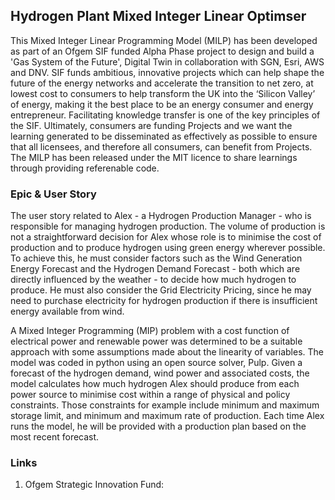 ## Hydrogen Plant Mixed Integer Linear Optimser 

This Mixed Integer Linear Programming Model (MILP) has been developed as part of an Ofgem SIF funded Alpha Phase project to design and build a 'Gas System of the Future', Digital Twin in collaboration with SGN, Esri, AWS and DNV. SIF funds ambitious, innovative projects which can help shape the future of the energy networks and accelerate the transition to net zero, at lowest cost to consumers to help transform the UK into the ‘Silicon Valley’ of energy, making it the best place to be an energy consumer and energy entrepreneur. Facilitating knowledge transfer is one of the key principles of the SIF. Ultimately, consumers are funding Projects and we want the learning generated to be disseminated as effectively as possible to ensure that all licensees, and therefore all consumers, can benefit from Projects. The MILP has been released under the MIT licence to share learnings through providing referenable code.

### Epic & User Story

The user story related to Alex - a Hydrogen Production Manager - who is responsible for managing hydrogen production. The volume of production is not a straightforward decision for Alex whose role is to minimise the cost of production and to produce hydrogen using green energy wherever possible. To achieve this, he must consider factors such as the Wind Generation Energy Forecast and the Hydrogen Demand Forecast - both which are directly influenced by the weather - to decide how much hydrogen to produce. He must also consider the Grid Electricity Pricing, since he may need to purchase electricity for hydrogen production if there is insufficient energy available from wind.

A Mixed Integer Programming (MIP) problem with a cost function of electrical power and renewable power was determined to be a suitable approach with some assumptions made about the linearity of variables. The model was coded in python using an open source solver, Pulp. Given a forecast of the hydrogen demand, wind power and associated costs, the model calculates how much hydrogen Alex should produce from each power source to minimise cost within a range of physical and policy  constraints. Those constraints for example include minimum and maximum storage limit, and minimum and maximum rate of production. Each time Alex runs the model, he will be provided with a production plan based on the most recent forecast.

### Links

<ol>
  <li>Ofgem Strategic Innovation Fund: <https://www.ofgem.gov.uk/strategic-innovation-fund-sif></li>
</ol>
